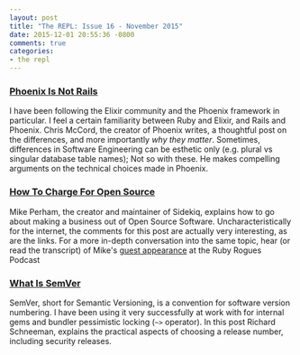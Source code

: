 ```yaml
---
layout: post
title: "The REPL: Issue 16 - November 2015"
date: 2015-12-01 20:55:36 -0800
comments: true
categories:
- the repl
---
```


### [Phoenix Is Not Rails][1]

I have been following the Elixir community and the Phoenix framework in particular. I feel a certain familiarity between Ruby and Elixir, and Rails and Phoenix. Chris McCord, the creator of Phoenix writes, a thoughtful post on the differences, and more importantly *why they matter*. Sometimes, differences in Software Engineering can be esthetic only (e.g. plural vs singular database table names); Not so with these. He makes compelling arguments on the technical choices made in Phoenix.

### [How To Charge For Open Source][2]

Mike Perham, the creator and maintainer of Sidekiq, explains how to go about making a business out of Open Source Software. Uncharacteristically for the internet, the comments for this post are actually very interesting, as are the links. For a more in-depth conversation into the same topic, hear (or read the transcript) of Mike's [guest appearance][4] at the Ruby Rogues Podcast

### [What Is SemVer][3]

SemVer, short for Semantic Versioning, is a convention for software version numbering. I have been using it very successfully at work with for internal gems and bundler pessimistic locking (`~>` operator). In this post Richard Schneeman, explains the practical aspects of choosing a release number, including security releases.



[1]: https://dockyard.com/blog/2015/11/18/phoenix-is-not-rails
[2]: http://www.mikeperham.com/2015/11/23/how-to-charge-for-your-open-source/
[3]: http://www.schneems.com/2015/11/29/what-is-semver.html
[4]: https://devchat.tv/ruby-rogues/221-rr-sidekiq-with-mike-perham
